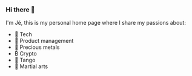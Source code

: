 ### Hi there 👋

I'm Jé, this is my personal home page where I share my passions about:
- 🤖 Tech
- 🎁 Product management
- 🏅 Precious metals
- ₿ Crypto
- 🕺 Tango
- 🥋 Martial arts

